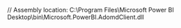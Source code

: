 // Assembly location: C:\Program Files\Microsoft Power BI Desktop\bin\Microsoft.PowerBI.AdomdClient.dll